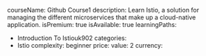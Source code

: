   courseName: Github Course1
  description: Learn Istio, a solution for managing the different microservices that make up a cloud-native application.
  isPremium: true
  isAvailable: true
  learningPaths:
  - Introduction To Istiouk902
  categories:
  - Istio
  complexity: beginner
  price:
    value: 2
    currency:
